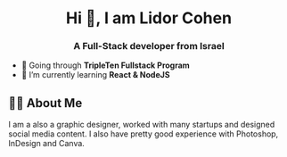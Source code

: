 <h1 align="center">Hi 👋, I am Lidor Cohen</h1>
<h3 align="center">A Full-Stack developer from Israel</h3>

- 🔭 Going through **TripleTen Fullstack Program**
- 🌱 I’m currently learning **React & NodeJS**

## ✍🏻 About Me
I am a also a graphic designer, worked with many startups and designed social media content.
I also have pretty good experience with Photoshop, InDesign and Canva.
